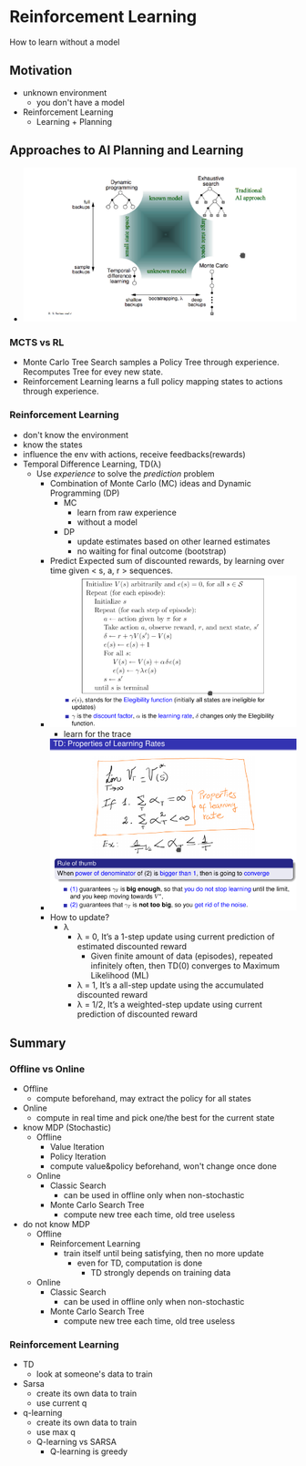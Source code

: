 # Reinforcement Learning

How to learn without a model

## Motivation
+ unknown environment
    * you don't have a model
+ Reinforcement Learning
    * Learning + Planning

## Approaches to AI Planning and Learning
+ ![ai-approaches](pics/ai-approaches.png)

### MCTS vs RL
+ Monte Carlo Tree Search samples a Policy Tree through experience. Recomputes Tree for evey new state.
+ Reinforcement Learning learns a full policy mapping states to actions through experience.

### Reinforcement Learning
+ don't know the environment
+ know the states
+ influence the env with actions, receive feedbacks(rewards)
+ Temporal Difference Learning, TD(λ)
    * Use _experience_ to solve the _prediction_ problem
        - Combination of Monte Carlo (MC) ideas and Dynamic Programming (DP)
            + MC
                * learn from raw experience
                * without a model
            + DP
                * update estimates based on other learned estimates
                * no waiting for final outcome (bootstrap)
        - Predict Expected sum of discounted rewards, by learning over time given < s, a, r > sequences.
        - ![td](pics/td.png)
            + learn for the trace
        - ![td-prpty](pics/td-prpty.png)
        - How to update?
            + λ
                * λ = 0, It’s a 1-step update using current prediction of estimated discounted reward
                    - Given finite amount of data (episodes), repeated infinitely often, then TD(0) converges to Maximum Likelihood (ML)
                * λ = 1, It’s a all-step update using the accumulated discounted reward
                * λ = 1/2, It’s a weighted-step update using current prediction of discounted reward


## Summary

### Offline vs Online
+ Offline
    * compute beforehand, may extract the policy for all states
+ Online
    * compute in real time and pick one/the best for the current state
+ know MDP (Stochastic)
    * Offline
        - Value Iteration
        - Policy Iteration
        - compute value&policy beforehand, won't change once done
    * Online
        - Classic Search
            + can be used in offline only when non-stochastic
        - Monte Carlo Search Tree
            + compute new tree each time, old tree useless
+ do not know MDP
    * Offline
        - Reinforcement Learning
            + train itself until being satisfying, then no more update
                * even for TD, computation is done 
                    - TD strongly depends on training data
    * Online
        - Classic Search
            + can be used in offline only when non-stochastic
        - Monte Carlo Search Tree
            + compute new tree each time, old tree useless

### Reinforcement Learning
+ TD
    * look at someone's data to train
+ Sarsa
    * create its own data to train
    * use current q
+ q-learning
    * create its own data to train
    * use max q
    * Q-learning vs SARSA
        - Q-learning is greedy
